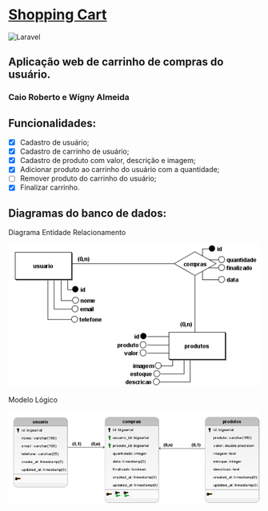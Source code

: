 # [Shopping Cart](https://shopping-cart-ifro.herokuapp.com/)
![Laravel](https://github.com/joaoteixeira/ads-2020-1-shoppingCart/workflows/Laravel/badge.svg)

## Aplicação web de carrinho de compras do usuário.
### Caio Roberto e Wígny Almeida


## Funcionalidades:
- [x] Cadastro de usuário;
- [x] Cadastro de carrinho de usuário;
- [x] Cadastro de produto com valor, descrição e imagem;
- [x] Adicionar produto ao carrinho do usuário com a quantidade;
- [ ] Remover produto do carrinho do usuário;
- [x] Finalizar carrinho.

## Diagramas do banco de dados:

Diagrama Entidade Relacionamento

![Diagrama Entidade Relacionamento](https://raw.githubusercontent.com/Wigny/php-shopping-cart/dev/Diagramas/phpShoppingCartDER.png)

Modelo Lógico

![Modelo Lógico](https://raw.githubusercontent.com/Wigny/php-shopping-cart/dev/Diagramas/phpShoppingCartLogico.png)

